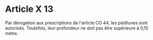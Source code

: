 # Article X 13

Par dérogation aux prescriptions de l'article CO 44, les pédiluves sont autorisés. Toutefois, leur profondeur ne doit pas être supérieure à 0,15 mètre.

